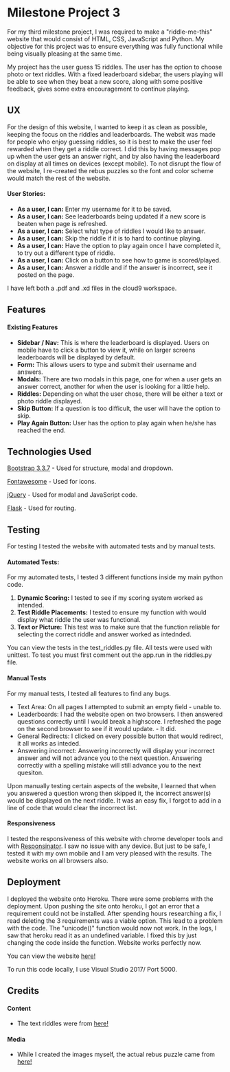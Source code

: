 # Milestone Project 3

For my third milestone project, I was required to make a "riddle-me-this" website that would consist of HTML, CSS, JavaScript and Python.
My objective for this project was to ensure everything was fully functional while being visually pleasing at the same time.

My project has the user guess 15 riddles. The user has the option to choose photo or text riddles. With a fixed leaderboard sidebar, the users
playing will be able to see when they beat a new score, along with some positive feedback, gives some extra encouragement to continue playing.

## UX

For the design of this website, I wanted to keep it as clean as possible, keeping the focus on the riddles and leaderboards. The websit was made
for people who enjoy guessing riddles, so it is best to make the user feel rewarded when they get a riddle correct. I did this by having messages
pop up when the user gets an answer right, and by also having the leaderboard on display at all times on devices (except mobile). To not disrupt
the flow of the website, I re-created the rebus puzzles so the font and color scheme would match the rest of the website.

#### User Stories:
- **As a user, I can:**  Enter my username for it to be saved. 
- **As a user, I can:**  See leaderboards being updated if a new score is beaten when page is refreshed.
- **As a user, I can:**  Select what type of riddles I would like to answer.
- **As a user, I can:**  Skip the riddle if it is to hard to continue playing.
- **As a user, I can:**  Have the option to play again once I have completed it, to try out a different type of riddle.
- **As a user, I can:**  Click on a button to see how to game is scored/played.
- **As a user, I can:** Answer a riddle and if the answer is incorrect, see it posted on the page.

I have left both a .pdf and .xd files in the cloud9 workspace.

## Features

#### Existing Features
- **Sidebar / Nav:** This is where the leaderboard is displayed. Users on mobile have to click a button to view it, while on larger screens leaderboards will be displayed by default.
- **Form:** This allows users to type and submit their username and answers.
- **Modals:** There are two modals in this page, one for when a user gets an answer correct, another for when the user is looking for a little help.
- **Riddles:** Depending on what the user chose, there will be either a text or photo riddle displayed.
- **Skip Button:** If a question is too difficult, the user will have the option to skip.
- **Play Again Button:** User has the option to play again when he/she has reached the end.

## Technologies Used

[Bootstrap 3.3.7](https://getbootstrap.com/docs/3.3/getting-started/) - Used for structure, modal and dropdown.

[Fontawesome](https://fontawesome.com/) - Used for icons.

[jQuery](https://code.jquery.com/) - Used for modal and JavaScript code.

[Flask](http://flask.pocoo.org/) - Used for routing.

## Testing

For testing I tested the website with automated tests and by manual tests. 

#### Automated Tests:
For my automated tests, I tested 3 different functions inside my main python code.
1. **Dynamic Scoring:** I tested to see if my scoring system worked as intended.
2. **Test Riddle Placements:** I tested to ensure my function with would display what riddle the user was functional.
3. **Text or Picture:** This test was to make sure that the function reliable for selecting the correct riddle and answer worked as intednded.

You can view the tests in the test_riddles.py file. All tests were used with unittest. To test you must first
comment out the app.run in the riddles.py file.

#### Manual Tests
For my manual tests, I tested all features to find any bugs.

- Text Area: On all pages I attempted to submit an empty field - unable to.
- Leaderboards: I had the website open on two browsers. I then answered questions correctly until I would break a highscore. I refreshed the page on the second browser to see if it would update. - It did.
- General Redirects: I clicked on every possible button that would redirect, it all works as inteded.
- Answering incorrect: Answering incorrectly will display your incorrect answer and will not advance you to the next question. Answering correctly with a spelling mistake will still advance you to the next quesiton.

Upon manually testing certain aspects of the website, I learned that when you answered a question wrong then skipped it, the incorrect answer(s)
would be displayed on the next riddle. It was an easy fix, I forgot to add in a line of code that would clear the incorrect list.

#### Responsiveness
I tested the responsiveness of this website with chrome developer tools and with [Responsinator](https://www.responsinator.com/). I saw no issue with any device. But just to be safe, I tested it 
with my own mobile and I am very pleased with the results. The website works on all browsers also.

## Deployment

I deployed the website onto Heroku. There were some problems with
the deployment. Upon pushing the site onto heroku, I got an error that a requirement could not be installed. After spending hours researching
a fix, I read deleting the 3 requirements was a viable option. This lead to a problem with the code. The "unicode()" function would now not work.
In the logs, I saw that heroku read it as an undefined variable. I fixed this by just changing the code inside the function. Website works perfectly now.

You can view the website [here!](https://khalem-milestone-project-3.herokuapp.com/)

To run this code locally, I use Visual Studio 2017/ Port 5000.

## Credits

#### Content
 - The text riddles were from [here!](https://www.riddles.com/best-riddles)

#### Media
- While I created the images myself, the actual rebus puzzle came from [here!](https://www.news.com.au/technology/online/social/can-you-solve-these-word-riddles-take-the-quiz-to-see-how-many-catchphrasestyle-clues-you-can-get/news-story/962d532d4d7b0a131e74d7f9cc7fb138)


